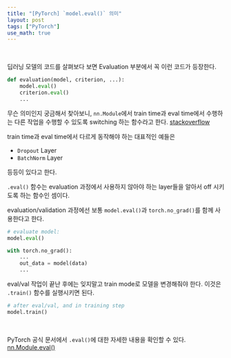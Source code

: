 ```yaml
---
title: "[PyTorch] `model.eval()` 의미"
layout: post
tags: ["PyTorch"]
use_math: true
---
```


<br/>

딥러닝 모델의 코드를 살펴보다 보면 Evaluation 부분에서 꼭 이런 코드가 등장한다.

``` py
def evaluation(model, criterion, ...):
    model.eval()
    criterion.eval()
    ...
```

무슨 의미인지 궁금해서 찾아보니, `nn.Module`에서 train time과 eval time에서 수행하는 다른 작업을 수행할 수 있도록 switching 하는 함수라고 한다. [stackoverflow](https://stackoverflow.com/a/60018731)

train time과 eval time에서 다르게 동작해야 하는 대표적인 예들은 

- `Dropout` Layer
- `BatchNorm` Layer

등등이 있다고 한다.

`.eval()` 함수는 evaluation 과정에서 사용하지 않아야 하는 layer들을 알아서 off 시키도록 하는 함수인 셈이다.

evaluation/validation 과정에선 보통 `model.eval()`과 `torch.no_grad()`를 함께 사용한다고 한다.

``` py
# evaluate model:
model.eval()

with torch.no_grad():
    ...
    out_data = model(data)
    ...
```

eval/val 작업이 끝난 후에는 잊지말고 train mode로 모델을 변경해줘야 한다. 이것은 `.train()` 함수를 실행시키면 된다.

``` py
# after eval/val, and in training step
model.train()
```

<br/>

PyTorch 공식 문서에서 `.eval()`에 대한 자세한 내용을 확인할 수 있다. [nn.Module.eval()](https://pytorch.org/docs/stable/generated/torch.nn.Module.html#torch.nn.Module.eval)

